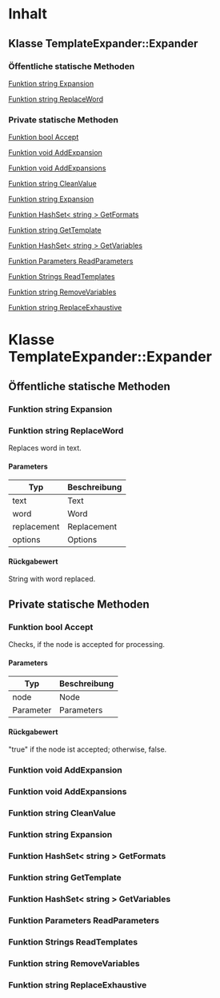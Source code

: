 # Inhalt

## Klasse TemplateExpander::Expander<br>

### Öffentliche statische Methoden<br>
<a href="#FunktionstringExpansion">Funktion string Expansion</a><br>

<a href="#FunktionstringReplaceWord">Funktion string ReplaceWord</a><br>

### Private statische Methoden<br>
<a href="#FunktionboolAccept">Funktion bool Accept</a><br>

<a href="#FunktionvoidAddExpansion">Funktion void AddExpansion</a><br>

<a href="#FunktionvoidAddExpansions">Funktion void AddExpansions</a><br>

<a href="#FunktionstringCleanValue">Funktion string CleanValue</a><br>

<a href="#FunktionstringExpansion">Funktion string Expansion</a><br>

<a href="#FunktionHashSet< string >GetFormats">Funktion HashSet< string > GetFormats</a><br>

<a href="#FunktionstringGetTemplate">Funktion string GetTemplate</a><br>

<a href="#FunktionHashSet< string >GetVariables">Funktion HashSet< string > GetVariables</a><br>

<a href="#FunktionParametersReadParameters">Funktion Parameters ReadParameters</a><br>

<a href="#FunktionStringsReadTemplates">Funktion Strings ReadTemplates</a><br>

<a href="#FunktionstringRemoveVariables">Funktion string RemoveVariables</a><br>

<a href="#FunktionstringReplaceExhaustive">Funktion string ReplaceExhaustive</a><br>

# Klasse TemplateExpander::Expander

## Öffentliche statische Methoden

<a id="FunktionstringExpansion"></a>
### Funktion string Expansion

<a id="FunktionstringReplaceWord"></a>
### Funktion string ReplaceWord

Replaces word in text.

#### Parameters

| Typ | Beschreibung |
| --- | --- |
| text | Text |
| word | Word |
| replacement | Replacement |
| options | Options |

#### Rückgabewert

String with word replaced.

## Private statische Methoden

<a id="FunktionboolAccept"></a>
### Funktion bool Accept

Checks, if the node is accepted for processing.

#### Parameters

| Typ | Beschreibung |
| --- | --- |
| node | Node |
| Parameter | Parameters |

#### Rückgabewert

"true" if the node ist accepted; otherwise, false.

<a id="FunktionvoidAddExpansion"></a>
### Funktion void AddExpansion

<a id="FunktionvoidAddExpansions"></a>
### Funktion void AddExpansions

<a id="FunktionstringCleanValue"></a>
### Funktion string CleanValue

<a id="FunktionstringExpansion"></a>
### Funktion string Expansion

<a id="FunktionHashSet< string >GetFormats"></a>
### Funktion HashSet< string > GetFormats

<a id="FunktionstringGetTemplate"></a>
### Funktion string GetTemplate

<a id="FunktionHashSet< string >GetVariables"></a>
### Funktion HashSet< string > GetVariables

<a id="FunktionParametersReadParameters"></a>
### Funktion Parameters ReadParameters

<a id="FunktionStringsReadTemplates"></a>
### Funktion Strings ReadTemplates

<a id="FunktionstringRemoveVariables"></a>
### Funktion string RemoveVariables

<a id="FunktionstringReplaceExhaustive"></a>
### Funktion string ReplaceExhaustive